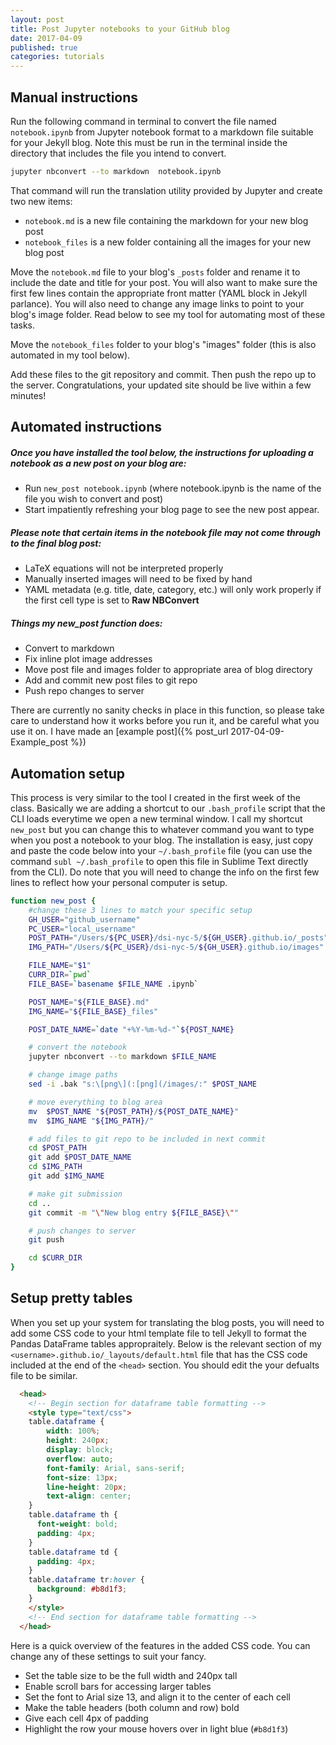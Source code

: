 ```yaml
---
layout: post
title: Post Jupyter notebooks to your GitHub blog
date: 2017-04-09
published: true
categories: tutorials
---
```



## Manual instructions

Run the following command in terminal to convert the file named `notebook.ipynb` from Jupyter notebook format to a markdown file suitable for your Jekyll blog.  Note this must be run in the terminal inside the directory that includes the file you intend to convert.

```bash
jupyter nbconvert --to markdown  notebook.ipynb 
```

That command will run the translation utility provided by Jupyter and create two new items:
- `notebook.md` is a new file containing the markdown for your new blog post
- `notebook_files` is a new folder containing all the images for your new blog post


Move the `notebook.md` file to your blog's `_posts` folder and rename it to include the date and title for your post.  You will also want to make sure the first few lines contain the appropriate front matter (YAML block in Jekyll parlance).  You will also need to change any image links to point to your blog's image folder.  Read below to see my tool for automating most of these tasks.

Move the `notebook_files` folder to your blog's "images" folder (this is also automated in my tool below). 

Add these files to the git repository and commit.  Then push the repo up to the server.  Congratulations, your updated site should be live within a few minutes!


## Automated instructions

##### Once you have installed the tool below, the instructions for uploading a notebook as a new post on your blog are:
- Run `new_post notebook.ipynb` (where notebook.ipynb is the name of the file you wish to convert and post)
- Start impatiently refreshing your blog page to see the new post appear.

##### Please note that certain items in the notebook file may not come through to the final blog post:
- LaTeX equations will not be interpreted properly
- Manually inserted images will need to be fixed by hand
- YAML metadata (e.g. title, date, category, etc.) will only work properly if the first cell type is set to **Raw NBConvert**

##### Things my new_post function does:
- Convert to markdown
- Fix inline plot image addresses
- Move post file and images folder to appropriate area of blog directory
- Add and commit new post files to git repo
- Push repo changes to server


There are currently no sanity checks in place in this function, so please take care to understand how it works before you run it, and be careful what you use it on.  I have made an [example post]({% post_url 2017-04-09-Example_post %})


## Automation setup

This process is very similar to the tool I created in the first week of the class.  Basically we are adding a shortcut to our `.bash_profile` script that the CLI loads everytime we open a new terminal window.  I call my shortcut `new_post` but you can change this to whatever command you want to type when you post a notebook to your blog.  The installation is easy, just copy and paste the code below into your `~/.bash_profile` file (you can use the command `subl ~/.bash_profile` to open this file in Sublime Text directly from the CLI).  Do note that you will need to change the info on the first few lines to reflect how your personal computer is setup.

```bash
function new_post {
    #change these 3 lines to match your specific setup
    GH_USER="github_username"
    PC_USER="local_username"
    POST_PATH="/Users/${PC_USER}/dsi-nyc-5/${GH_USER}.github.io/_posts"
    IMG_PATH="/Users/${PC_USER}/dsi-nyc-5/${GH_USER}.github.io/images"

    FILE_NAME="$1"
    CURR_DIR=`pwd`
    FILE_BASE=`basename $FILE_NAME .ipynb`

    POST_NAME="${FILE_BASE}.md"
    IMG_NAME="${FILE_BASE}_files"

    POST_DATE_NAME=`date "+%Y-%m-%d-"`${POST_NAME}

    # convert the notebook
    jupyter nbconvert --to markdown $FILE_NAME

    # change image paths
    sed -i .bak "s:\[png\](:[png](/images/:" $POST_NAME

    # move everything to blog area
    mv  $POST_NAME "${POST_PATH}/${POST_DATE_NAME}"
    mv  $IMG_NAME "${IMG_PATH}/"

    # add files to git repo to be included in next commit
    cd $POST_PATH
    git add $POST_DATE_NAME
    cd $IMG_PATH
    git add $IMG_NAME

    # make git submission
    cd ..
    git commit -m "\"New blog entry ${FILE_BASE}\""

    # push changes to server
    git push

    cd $CURR_DIR
}
```



## Setup pretty tables
When you set up your system for translating the blog posts, you will need to add some CSS code to your html template file to tell Jekyll to format the Pandas DataFrame tables appropraitely.  Below is the relevant section of my `<username>.github.io/_layouts/default.html` file that has the CSS code included at the end of the `<head>` section. You should edit the your defualts file to be similar.

```html
  <head>
    <!-- Begin section for dataframe table formatting -->
    <style type="text/css">
    table.dataframe {
        width: 100%;
        height: 240px;
        display: block;
        overflow: auto;
        font-family: Arial, sans-serif;
        font-size: 13px;
        line-height: 20px;
        text-align: center;
    }
    table.dataframe th {
      font-weight: bold;
      padding: 4px;
    }
    table.dataframe td {
      padding: 4px;
    }
    table.dataframe tr:hover {
      background: #b8d1f3; 
    }
    </style>
    <!-- End section for dataframe table formatting -->
  </head>
  ```

Here is a quick overview of the features in the added CSS code.  You can change any of these settings to suit your fancy.

- Set the table size to be the full width and 240px tall
- Enable scroll bars for accessing larger tables
- Set the font to Arial size 13, and align it to the center of each cell
- Make the table headers (both column and row) bold
- Give each cell 4px of padding
- Highlight the row your mouse hovers over in light blue (`#b8d1f3`)  




